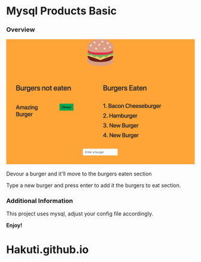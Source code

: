 # Mysql Products Basic

### Overview

![alt text](burgers.png)

Devour a burger and it'll move to the burgers eaten section

Type a new burger and press enter to add it the burgers to eat
section.

### Additional Information

This project uses mysql, adjust your config file accordingly.

**Enjoy!**

# Hakuti.github.io
